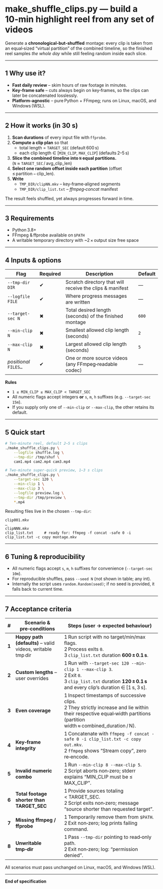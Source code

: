 # make_shuffle_clips.py — build a 10‑min highlight reel from any set of videos

Generate a **chronological‑but‑shuffled** montage: every clip is taken from an equal‑sized “virtual partition” of the combined timeline, so the finished reel samples *the whole day* while still feeling random inside each slice.

---

## 1 Why use it?
* **Fast daily review** – skim hours of raw footage in minutes.  
* **Key‑frame safe** – cuts always begin on key‑frames, so the clips can later be concatenated losslessly.  
* **Platform‑agnostic** – pure Python + FFmpeg; runs on Linux, macOS, and Windows (WSL).

---

## 2 How it works (in 30 s)
1. **Scan durations** of every input file with `ffprobe`.
2. **Compute a clip plan** so that  
   * total length = `TARGET_SEC` (default 600 s)  
   * each clip length ∈ [`MIN_CLIP`, `MAX_CLIP`] (defaults 2–5 s)  
3. **Slice the combined timeline into `N` equal partitions.** (`N` ≈ `TARGET_SEC` / avg_clip_len)  
4. **Select one random offset inside each partition** (offset ≤ partition − clip_len).  
5. **Write**  
   * `TMP_DIR/clipNN.mkv` – key‑frame‑aligned segments  
   * `TMP_DIR/clip_list.txt` – *ffmpeg‑concat* manifest  

The result feels shuffled, yet always progresses forward in time.

---

## 3 Requirements
* Python 3.8+  
* FFmpeg & ffprobe available on `$PATH`  
* A writable temporary directory with ~2 × output size free space

---

## 4 Inputs & options
| Flag | Required | Description | Default |
|------|----------|-------------|---------|
| `--tmp-dir DIR` | ✔ | Scratch directory that will receive the clips & manifest | — |
| `--logfile FILE` | ✔ | Where progress messages are written | — |
| `--target-sec N` | ✖ | Total desired length (seconds) of the finished montage | `600` |
| `--min-clip N` | ✖ | Smallest allowed clip length (seconds) | `2` |
| `--max-clip N` | ✖ | Largest allowed clip length (seconds) | `5` |
| *positional* `FILES…` | ✔ | One or more source videos (any FFmpeg‑readable codec) | — |

**Rules**

* `1 ≤ MIN_CLIP ≤ MAX_CLIP < TARGET_SEC`  
* All numeric flags accept integers **or** `s`, `m`, `h` suffixes (e.g. `--target-sec 15m`).  
* If you supply only one of `--min-clip` or `--max-clip`, the other retains its default.

---

## 5 Quick start
```bash
# Ten‑minute reel, default 2–5 s clips
./make_shuffle_clips.py \
    --logfile shuffle.log \
    --tmp-dir /tmp/shuf \
    cam1.mp4 cam2.mp4 cam3.mp4

# Two‑minute super‑quick preview, 1–3 s clips
./make_shuffle_clips.py \
    --target-sec 120 \
    --min-clip 1 \
    --max-clip 3 \
    --logfile preview.log \
    --tmp-dir /tmp/preview \
    *.mp4
````

Resulting files live in the chosen `--tmp-dir`:

```text
clip001.mkv
…
clipNNN.mkv
clip_list.txt     # ready for: ffmpeg -f concat -safe 0 -i clip_list.txt -c copy montage.mkv
```

---

## 6 Tuning & reproducibility

* All numeric flags accept `s`, `m`, `h` suffixes for convenience (`--target-sec 10m`).
* For reproducible shuffles, pass `--seed N` (not shown in table; any int).
* Internally the script uses `random.Random(seed)`; if no seed is provided, it falls back to current time.

---

## 7 Acceptance criteria

| #     | Scenario & pre‑conditions                                  | Steps (user → expected behaviour)                                                                                                                                        |
| ----- | ---------------------------------------------------------- | ------------------------------------------------------------------------------------------------------------------------------------------------------------------------ |
| **1** | **Happy path (defaults)** – valid videos, writable tmp dir | 1 Run script with no target/min/max flags.<br>2 Process exits `0`.<br>3 `clip_list.txt` duration **600 ± 0.1 s**.                                                        |
| **2** | **Custom lengths** – user overrides                        | 1 Run with `--target-sec 120 --min-clip 1 --max-clip 3`.<br>2 Exit `0`.<br>3 `clip_list.txt` duration **120 ± 0.1 s** and every clip’s duration ∈ \[1 s, 3 s].           |
| **3** | **Even coverage**                                          | 1 Inspect timestamps of successive clips.<br>2 They strictly increase and lie within their respective equal‑width partitions (partition width ≈ combined\_duration / N). |
| **4** | **Key‑frame integrity**                                    | 1 Concatenate with `ffmpeg -f concat -safe 0 -i clip_list.txt -c copy out.mkv`.<br>2 `ffmpeg` shows “Stream copy”, zero re‑encode.                                       |
| **5** | **Invalid numeric combo**                                  | 1 Run `--min-clip 8 --max-clip 5`.<br>2 Script aborts non‑zero; stderr explains “MIN\_CLIP must be ≤ MAX\_CLIP”.                                                         |
| **6** | **Total footage shorter than TARGET\_SEC**                 | 1 Provide sources totaling < TARGET\_SEC.<br>2 Script exits non‑zero; message “source shorter than requested target”.                                                    |
| **7** | **Missing ffmpeg / ffprobe**                               | 1 Temporarily remove them from `$PATH`.<br>2 Exit non‑zero; log prints failing command.                                                                                  |
| **8** | **Unwritable tmp‑dir**                                     | 1 Pass `--tmp-dir` pointing to read‑only path.<br>2 Exit non‑zero; log: “permission denied”.                                                                             |

All scenarios must pass unchanged on Linux, macOS, and Windows (WSL).

---

**End of specification**
